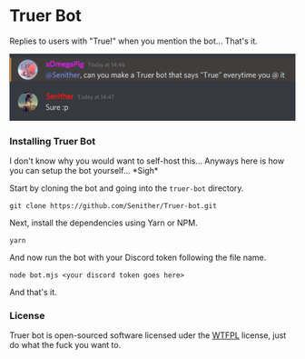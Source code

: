 Truer Bot
=========

Replies to users with "True!" when you mention the bot... That's it.

![The reason why this exists](reason-why-this-exists.png "The reason why this exists")

### Installing Truer Bot

I don't know why you would want to self-host this... Anyways here is how you can setup the bot yourself... \*Sigh\*

Start by cloning the bot and going into the `truer-bot` directory.

    git clone https://github.com/Senither/Truer-bot.git

Next, install the dependencies using Yarn or NPM.

    yarn

And now run the bot with your Discord token following the file name.

    node bot.mjs <your discord token goes here>

And that's it.

### License 

Truer bot is open-sourced software licensed uder the [WTFPL](license.md) license, just do what the fuck you want to.

